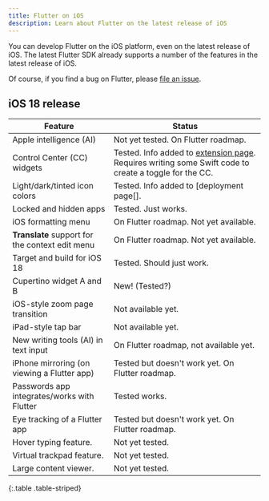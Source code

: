 ```yaml
---
title: Flutter on iOS
description: Learn about Flutter on the latest release of iOS
---
```


You can develop Flutter on the iOS platform, even on
the latest release of iOS. The latest Flutter SDK
already supports a number of the features in the
latest release of iOS.

Of course, if you find a bug on Flutter,
please [file an issue][].

[file an issue]: {{site.github}}/flutter/flutter/issues

## iOS 18 release

| Feature                                        | Status                                                                                                        |  
|------------------------------------------------|---------------------------------------------------------------------------------------------------------------|
| Apple intelligence (AI)                        | Not yet tested. On Flutter roadmap.                                                                           |
| Control Center (CC) widgets                    | Tested. Info added to [extension page][]. Requires writing some Swift code to create a toggle for the CC.     |
| Light/dark/tinted icon colors                  | Tested. Info added to [deployment page[].                                                                     | 
| Locked and hidden apps                         | Tested. Just works.                                                                                           |
| iOS formatting menu                            | On Flutter roadmap. Not yet available.                                                                        |
|**Translate** support for the context edit menu | On Flutter roadmap. Not yet available.                                                                        |
| Target and build for iOS 18                    | Tested. Should just work.                                                                                     |
| Cupertino widget A and B                       | New! (Tested?)                                                                                                |
| iOS-style zoom page transition                 | Not available yet.                                                                                            |
| iPad-style tap bar                             | Not available yet.                                                                                            |
| New writing tools (AI) in text input           | On Flutter roadmap, not available yet.                                                                        |
| iPhone mirroring (on viewing a Flutter app)    | Tested but doesn't work yet. On Flutter roadmap.                                                              |
| Passwords app integrates/works with Flutter    | Tested works.                                                                                                 |
| Eye tracking of a Flutter app                  | Tested but doesn't work yet. On Flutter roadmap.                                                              |
| Hover typing feature.                          | Not yet tested.                                                                                               |
| Virtual trackpad feature.                      | Not yet tested.                                                                                               |
| Large content viewer.                          | Not yet tested.                                                                                               |

{:.table .table-striped}

[deployment page]: /deployment/ios#add-an-app-icon
[extension page]: /platform-integration/ios/app-extensions

